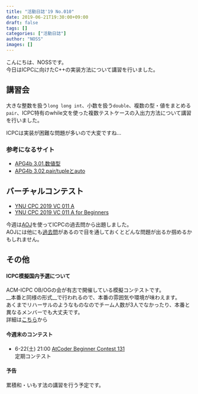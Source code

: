 ```yaml
---
title: "活動日誌'19 No.010"
date: 2019-06-21T19:30:00+09:00
draft: false
tags: []
categories: ["活動日誌"]
author: "NOSS"
images: []
---
```


こんにちは、NOSSです。  
今日はICPCに向けたC++の実装方法について講習を行いました。

<!--more-->

## 講習会

大きな整数を扱う`long long int`、小数を扱う`double`、複数の型・値をまとめる`pair`、ICPC特有のwhile文を使った複数テストケースの入出力方法について講習を行いました。

ICPCは実装が困難な問題が多いので大変ですね...

### 参考になるサイト

- [APG4b 3.01.数値型](https://atcoder.jp/contests/apg4b/tasks/APG4b_y)
- [APG4b 3.02.pair/tupleとauto](https://atcoder.jp/contests/apg4b/tasks/APG4b_z)


## バーチャルコンテスト

- [YNU CPC 2019 VC 011 A](https://onlinejudge.u-aizu.ac.jp/beta/room.html#YNUCPC_2019_011Adiv1)
- [YNU CPC 2019 VC 011 A for Beginners](https://onlinejudge.u-aizu.ac.jp/beta/room.html#YNUCPC_2019_011Adiv2)

今週は[AOJ](https://onlinejudge.u-aizu.ac.jp/home)を使ってICPCの過去問から出題しました。  
AOJには他にも[過去問](https://onlinejudge.u-aizu.ac.jp/challenges/sources/ICPC/Prelim)があるので目を通しておくとどんな問題が出るか掴めるかもしれません。

## その他

#### ICPC模擬国内予選について

ACM-ICPC OB/OGの会が有志で開催している模擬コンテストです。  
__本番と同様の形式__で行われるので、本番の雰囲気や環境が味わえます。  
あくまでリハーサルのようなものなのでチーム人数が3人でなかったり、本番と異なるメンバーでも大丈夫です。  
詳細は[こちら](https://jag-icpc.org/?2019%2FPractice%2F%E6%A8%A1%E6%93%AC%E5%9B%BD%E5%86%85%E4%BA%88%E9%81%B8%2F%E6%A1%88%E5%86%85)から

#### 今週末のコンテスト

- 6-22(土) 21:00 [AtCoder Beginner Contest 131](https://atcoder.jp/contests/abc131)  
    定期コンテスト

#### 予告

累積和・いもす法の講習を行う予定です。
